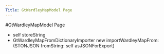 ---Title: GtWardleyMapModel Page---#GtWardleyMapModel Page- self storeString- GtWardleyMapFromDictionaryImporter new importWardleyMapFrom: (STONJSON fromString: self asJSONForExport)